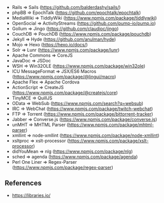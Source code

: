 * Rails => Sails (https://github.com/balderdashy/sails/)
* phpBB => EpochTalk (https://github.com/epochtalk/epochtalk)
* MediaWiki => TiddlyWiki (https://www.npmjs.com/package/tiddlywiki)
* OpenSocial => ActivityStreams (https://github.com/pump-io/pump.io)
* Gollum => Jingo (https://github.com/claudioc/jingo)
* CouchDB => PouchDB (https://www.npmjs.com/package/pouchdb)
* Jekyll => Hyde (https://github.com/anulman/hyde)
* Mojo => Hexo (https://hexo.io/docs/)
* Solr => Lunr (https://www.npmjs.com/package/lunr)
* Apache Commons => CoreJS
* JavaDoc => JSDoc
* WSH => Win32OLE (https://www.npmjs.com/package/win32ole)
* ICU MessageFormat => JSX/ES6 Macros (https://www.npmjs.com/package/@lingui/macro)
* Apache Flex => Apache Cordova
* ActionScript => CreateJS (https://www.npmjs.com/package/@createjs/core)
* TinyMCE => QuillJS 
* OData => WebSub (https://www.npmjs.com/search?q=websub)
* IRC => WebChat (https://www.npmjs.com/package/twitch-webchat)
* FTP => Torrent (https://www.npmjs.com/package/bittorrent-tracker)
* Jabber => Converse.js (https://www.npmjs.com/package/converse.js)
* unMHT => MHTML Parser (https://www.npmjs.com/package/mhtml-parser)
* xmllint => node-xmllint (https://www.npmjs.com/package/node-xmllint)
* xsltproc => xslt-processor (https://www.npmjs.com/package/xslt-processor)
* didYouMean => nlg (https://www.npmjs.com/package/nlg)
* sched => agenda (https://www.npmjs.com/package/agenda)
* Perl One Liner => Regex-Parser (https://www.npmjs.com/package/regex-parser)

## References

* https://libraries.io/